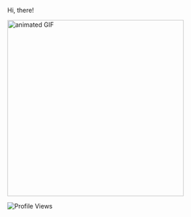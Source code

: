 Hi, there! 

<img src="https://media3.giphy.com/media/jAe22Ec5iICCk/giphy.gif?cid=ecf05e47hsftuzo2gvsmqe2s42103wy6diuct31c89yx0c3w&rid=giphy.gif&ct=g" alt="animated GIF" width="400">

![Profile Views](https://komarev.com/ghpvc/?username=ruu54&color=87CEEB&style=plastic)


